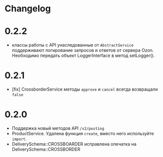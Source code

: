 # Changelog

# 0.2.2
- классы работы с API унаследованные от `AbstractService` поддерживают логирование запросов и ответов от сервера Ozon. 
    Необходимо передать объект LoggerInterface в метод setLogger().

# 0.2.1
- [fix] CrossborderService методы `approve` и `cancel` всегда возвращали `false`

# 0.2.0
- Поддержка новый методов API `/v2/posting`
- ProductService. Удалена функция `create`, вместо него используйте `import`. 
- DeliverySchema::CROSSBOARDER исправлена опечатка на DeliverySchema::CROSSBORDER